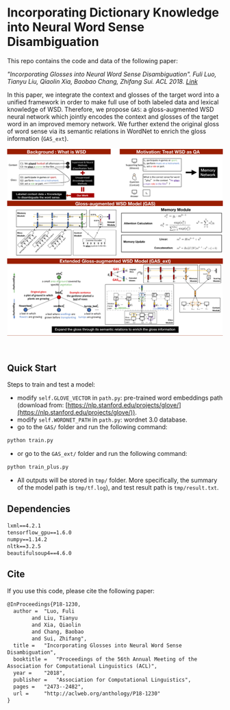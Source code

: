 # Incorporating Dictionary Knowledge into Neural Word Sense Disambiguation

This repo contains the code and data of the following paper:

<i> "Incorporating Glosses into Neural Word Sense Disambiguation". Fuli Luo, Tianyu Liu, Qiaolin Xia, Baobao Chang, Zhifang Sui. ACL 2018. [Link](http://aclweb.org/anthology/P18-1230)</i>

In this paper, we integrate the context and glosses of the target word into a unified framework in order to make full use of both labeled data and lexical knowledge of WSD.
Therefore, we propose ``GAS``: a gloss-augmented WSD neural network which jointly encodes the context and glosses of the target word in an improved memory network.
We further extend the original gloss of word sense via its semantic relations in WordNet to enrich the gloss information (``GAS_ext``).

<p align="center"><img src="image/model.png"></p>

<br>

## Quick Start
Steps to train and test a model:
- modify `self.GLOVE_VECTOR` in `path.py`: pre-trained word embeddings path (download from: [https://nlp.stanford.edu/projects/glove/](https://nlp.stanford.edu/projects/glove/)).
- modify `self.WORDNET_PATH` in `path.py`: wordnet 3.0 database.
- go to the <code>GAS/</code> folder and run the following command:

```bash
python train.py
```

- or go to the `GAS_ext/` folder and run the following command:
```bash
python train_plus.py
```

- All outputs will be stored in  `tmp/` folder. More specifically, the summary of the model path is `tmp/tf.log`), and test result path is `tmp/result.txt`.


## Dependencies
```
lxml==4.2.1
tensorflow_gpu==1.6.0
numpy==1.14.2
nltk==3.2.5
beautifulsoup4==4.6.0
```

## Cite

If you use this code, please cite the following paper:
```
@InProceedings{P18-1230,
  author = 	"Luo, Fuli
		and Liu, Tianyu
		and Xia, Qiaolin
		and Chang, Baobao
		and Sui, Zhifang",
  title = 	"Incorporating Glosses into Neural Word Sense Disambiguation",
  booktitle = 	"Proceedings of the 56th Annual Meeting of the Association for Computational Linguistics (ACL)",
  year = 	"2018",
  publisher = 	"Association for Computational Linguistics",
  pages = 	"2473--2482",
  url = 	"http://aclweb.org/anthology/P18-1230"
}
```
